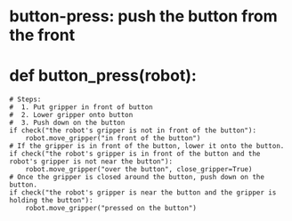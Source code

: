 # button-press: push the button from the front
# def button_press(robot):
    # Steps:
    #  1. Put gripper in front of button
    #  2. Lower gripper onto button
    #  3. Push down on the button
    if check("the robot's gripper is not in front of the button"):
        robot.move_gripper("in front of the button")
    # If the gripper is in front of the button, lower it onto the button.
    if check("the robot's gripper is in front of the button and the robot's gripper is not near the button"):
        robot.move_gripper("over the button", close_gripper=True)
    # Once the gripper is closed around the button, push down on the button.
    if check("the robot's gripper is near the button and the gripper is holding the button"):
        robot.move_gripper("pressed on the button")